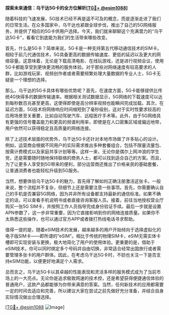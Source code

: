 **探索未来通信：乌干达5G卡的全方位解析[[TG💪+ @esim1088](https://t.me/s/esim1088)]**

随着科技的飞速发展，5G技术已经不再是遥不可及的概念，而是逐渐走进了我们的日常生活。在众多国家中，乌干达也紧跟全球步伐，推出了自己的5G网络服务，并提供了相应的5G卡供用户选择。今天，我们就来聊聊这个充满潜力的“乌干达5G卡”，看看它到底能为我们的生活带来哪些改变。

首先，什么是5G卡？简单来说，5G卡是一种支持第五代移动通信技术的SIM卡。相较于前几代通信技术，5G具备更高的数据传输速度、更低的延迟以及更大的网络容量。这意味着，无论是下载高清电影、在线玩游戏，还是进行视频会议，使用5G卡都能享受到更快更流畅的服务体验。对于那些对网络速度有较高要求的人群，比如游戏玩家、视频创作者或者需要频繁处理大量数据的专业人士，5G卡无疑是一个理想的选择。

那么，乌干达的5G卡具体有哪些优势呢？首先，在速度方面，5G卡能够提供比传统4G快得多的数据传输速率。根据相关测试数据显示，5G网络的下载速度可以达到每秒数百兆甚至更高，这使得即使是高分辨率视频也能瞬间完成加载。其次，在延迟方面，5G技术将网络响应时间缩短到了毫秒级别，这对于实时性要求较高的应用场景至关重要，比如自动驾驶汽车、远程医疗手术等。此外，由于5G网络具有更强的信号覆盖能力和更高的频谱利用率，即使是在人口密集区域或偏远地带，用户依然可以获得稳定且高质量的网络连接。

除了上述技术层面的优势外，乌干达5G卡还针对本地市场做了许多贴心的设计。例如，运营商会根据不同用户的实际需求推出多种套餐组合，包括不限量流量包、按需计费模式以及家庭共享计划等等。这样一来，无论你是偶尔上网冲浪的学生党，还是需要随时随地保持联络的商务人士，都可以找到适合自己的方案。而且，为了让更多人享受到5G带来的便利，部分运营商还推出了价格亲民的基础套餐，让普通消费者也能轻松升级到5G服务。

当然，想要体验乌干达5G卡的魅力，首先得了解如何正确注册激活这张卡。一般来说，整个流程并不复杂，但细节上还是需要注意一些事项。首先，你需要确认自己的手机是否兼容5G网络，因为并非所有设备都支持最新的通信标准。如果不确定的话，可以查看手机说明书或者直接咨询客服人员。接着，前往当地授权营业厅购买一张5G SIM卡，并按照工作人员指导完成身份验证手续。最后一步就是设置APN参数了，这一步非常重要，因为它直接影响到你的网络连接质量。如果你不太熟悉这些操作，也可以通过官方APP或者拨打热线电话寻求帮助。

值得一提的是，随着eSIM技术的发展，越来越多的用户开始倾向于选择虚拟化的电子版SIM卡——即所谓的“eSIM”。相比于传统的物理SIM卡，eSIM无需实体卡槽即可实现安装与更换，极大地简化了用户的使用体验。更重要的是，借助于eSIM技术，你可以同时绑定多个号码并自由切换，非常适合经常出国旅行或者需要管理多张卡的用户群体。因此，在考虑乌干达5G卡时，不妨也关注一下是否支持eSIM功能，以便更好地满足个人需求。

总而言之，乌干达5G卡以其卓越的性能表现和灵活多样的服务模式成为了当前市场上的一大亮点。无论你是追求极致网速的技术控，还是希望获得便捷通信体验的普通用户，这款产品都能够为你带来满意的答案。当然，任何新技术的应用都需要一定的时间去适应和完善，所以建议大家在尝试之前先做好充分准备，并结合自身实际情况做出合理选择。

[[TG💪+ @esim1088](https://t.me/s/esim1088) ![Image](https://i.postimg.cc/4NQfJmqS/Snipaste-2025-05-13-00-14-12.png)]